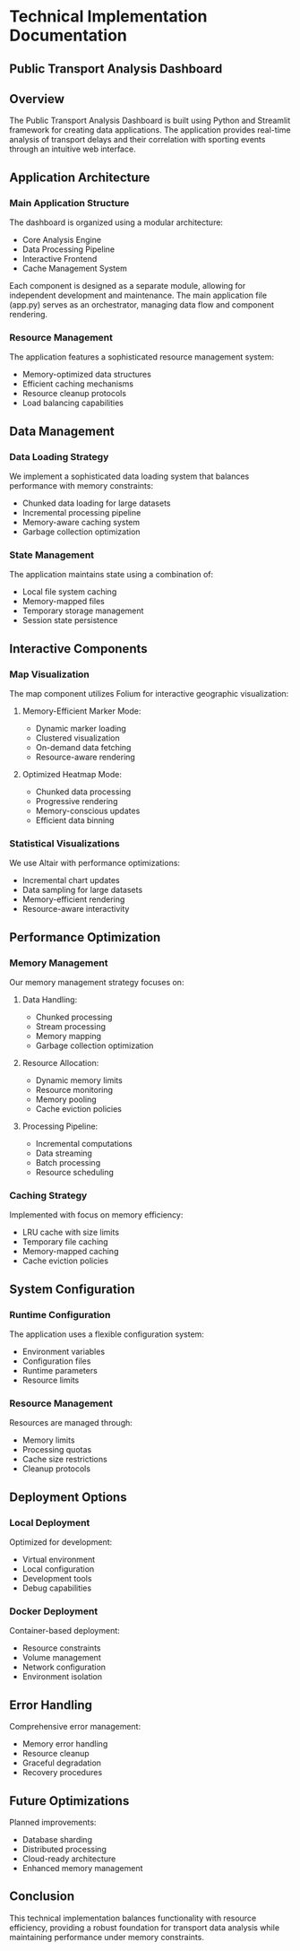 # Technical Implementation Documentation
## Public Transport Analysis Dashboard

## Overview

The Public Transport Analysis Dashboard is built using Python and Streamlit framework for creating data applications. The application provides real-time analysis of transport delays and their correlation with sporting events through an intuitive web interface.

## Application Architecture

### Main Application Structure

The dashboard is organized using a modular architecture:
- Core Analysis Engine
- Data Processing Pipeline
- Interactive Frontend
- Cache Management System

Each component is designed as a separate module, allowing for independent development and maintenance. The main application file (app.py) serves as an orchestrator, managing data flow and component rendering.

### Resource Management

The application features a sophisticated resource management system:
- Memory-optimized data structures
- Efficient caching mechanisms
- Resource cleanup protocols
- Load balancing capabilities

## Data Management

### Data Loading Strategy

We implement a sophisticated data loading system that balances performance with memory constraints:

- Chunked data loading for large datasets
- Incremental processing pipeline
- Memory-aware caching system
- Garbage collection optimization

### State Management

The application maintains state using a combination of:
- Local file system caching
- Memory-mapped files
- Temporary storage management
- Session state persistence

## Interactive Components

### Map Visualization

The map component utilizes Folium for interactive geographic visualization:

1. Memory-Efficient Marker Mode:
   - Dynamic marker loading
   - Clustered visualization
   - On-demand data fetching
   - Resource-aware rendering

2. Optimized Heatmap Mode:
   - Chunked data processing
   - Progressive rendering
   - Memory-conscious updates
   - Efficient data binning

### Statistical Visualizations

We use Altair with performance optimizations:
- Incremental chart updates
- Data sampling for large datasets
- Memory-efficient rendering
- Resource-aware interactivity

## Performance Optimization

### Memory Management

Our memory management strategy focuses on:

1. Data Handling:
   - Chunked processing
   - Stream processing
   - Memory mapping
   - Garbage collection optimization

2. Resource Allocation:
   - Dynamic memory limits
   - Resource monitoring
   - Memory pooling
   - Cache eviction policies

3. Processing Pipeline:
   - Incremental computations
   - Data streaming
   - Batch processing
   - Resource scheduling

### Caching Strategy

Implemented with focus on memory efficiency:
- LRU cache with size limits
- Temporary file caching
- Memory-mapped caching
- Cache eviction policies

## System Configuration

### Runtime Configuration

The application uses a flexible configuration system:
- Environment variables
- Configuration files
- Runtime parameters
- Resource limits

### Resource Management

Resources are managed through:
- Memory limits
- Processing quotas
- Cache size restrictions
- Cleanup protocols

## Deployment Options

### Local Deployment

Optimized for development:
- Virtual environment
- Local configuration
- Development tools
- Debug capabilities

### Docker Deployment

Container-based deployment:
- Resource constraints
- Volume management
- Network configuration
- Environment isolation

## Error Handling

Comprehensive error management:
- Memory error handling
- Resource cleanup
- Graceful degradation
- Recovery procedures

## Future Optimizations

Planned improvements:
- Database sharding
- Distributed processing
- Cloud-ready architecture
- Enhanced memory management

## Conclusion

This technical implementation balances functionality with resource efficiency, providing a robust foundation for transport data analysis while maintaining performance under memory constraints.